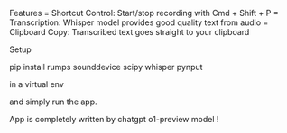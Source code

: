 Features
	=	Shortcut Control: Start/stop recording with Cmd + Shift + P
	= Transcription: Whisper model provides good quality text from audio
	=	Clipboard Copy: Transcribed text goes straight to your clipboard

Setup

pip install rumps sounddevice scipy whisper pynput

in a virtual env

and simply run the app.


App is completely written by chatgpt o1-preview model !

